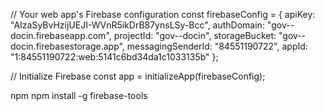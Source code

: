 // Your web app's Firebase configuration
  const firebaseConfig = {
    apiKey: "AIzaSyBvHzijUEJI-WVnR5ikDrB87ynsLSy-Bcc",
    authDomain: "gov--docin.firebaseapp.com",
    projectId: "gov--docin",
    storageBucket: "gov--docin.firebasestorage.app",
    messagingSenderId: "84551190722",
    appId: "1:84551190722:web:5141c6bd34da1c1033135b"
  };

  // Initialize Firebase
  const app = initializeApp(firebaseConfig);
</script>



npm
npm install -g firebase-tools
